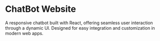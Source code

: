 # ChatBot Website
 A responsive chatbot built with React, offering seamless user interaction through a dynamic UI. Designed for easy integration and customization in modern web apps.
